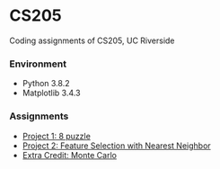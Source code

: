 # CS205
Coding assignments of CS205, UC Riverside
### Environment
- Python 3.8.2
- Matplotlib 3.4.3
### Assignments
- [Project 1: 8 puzzle](https://github.com/Yu709806736/CS205/tree/main/Proj1)
- [Project 2: Feature Selection with Nearest Neighbor](https://github.com/Yu709806736/CS205/tree/main/Proj2)
- [Extra Credit: Monte Carlo](https://github.com/Yu709806736/CS205/tree/main/ECHW)
